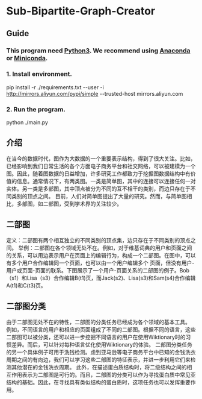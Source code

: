 ﻿# Sub-Bipartite-Graph-Creator

## Guide

### This program need [Python3](https://www.python.org/downloads/). We recommend using [Anaconda](https://www.anaconda.com/products/individual#Downloads) or [Miniconda](https://docs.conda.io/en/latest/miniconda.html).

### 1. Install environment.

pip install -r ./requirements.txt --user -i http://mirrors.aliyun.com/pypi/simple --trusted-host mirrors.aliyun.com

### 2. Run the program.
python ./main.py

## 介绍
   在当今的数据时代，图作为大数据的一个重要表示结构，得到了很大关注。比如，已经影响到我们日常生活的各个方面电子商务平台和社交网络，可以被建模为一个图。因此，随着图数据的日益增加，许多研究工作都致力于挖掘图数据结构中有价值的信息。通常情况下，有两类图。一类是简单图，其中的连接可以连接任何一对实体。另一类是多部图，其中顶点被分为不同的互不相干的类别，而边只存在于不同类别的顶点之间。
   目前，人们对简单图提出了大量的研究。然而，与简单图相比，多部图，如二部图，受到学术界的关注较少。
## 二部图
   定义：二部图有两个相互独立的不同类别的顶点集，边只存在于不同类别的顶点之间。
   举例：二部图在各个领域无处不在。例如，对于维基词典的用户和页面之间的关系，可以用边表示用户在页面上的编辑行为，构成一个二部图。在图中，可以有多个用户合作编辑同一个页面，也可以由一个用户编辑多个         页面，但没有用户-用户或页面-页面的联系。下图展示了一个用户-页面关系的二部图的例子。Bob（s1）和Lisa（s3）合作编辑B(t1)页，而Jack(s2)、Lisa(s3)和Sam(s4)合作编辑A(t1)和C(t3)页。
## 二部图分类
   由于二部图无处不在的特性，二部图的分类任务已经成为各个领域的基本工具。
   例如，不同语言的用户和相应的页面组成了不同的二部图。根据不同的语言，这些二部图可以被分类，还可以进一步挖掘不同语言的用户在使用Wiktionary时的习惯差异。而后，可以针对每种语言优化使用Wiktionary的体验。
   二部图分类任务的另一个具体例子可用于洗钱检测。虑到亚马逊等电子商务平台中已知的金钱洗衣周期之间的有向边，我们可以学习这些二部图的特征表示，并进一步利用它们来检测其他潜在的金钱洗衣周期。
   此外，在描述蛋白质结构时，将二级结构之间的相互作用表示为二部图是可行的。而且，二部图的分类可以作为寻找蛋白质中常见亚结构的基础。因此，在寻找具有类似结构的蛋白质时，这项任务也可以发挥重要作用。
